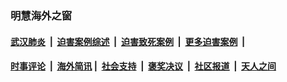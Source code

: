 
### 明慧海外之窗

####  [武汉肺炎](indexes/365.md?t=05131000) &nbsp;|&nbsp;  [迫害案例综述](indexes/328.md?t=05131000) &nbsp;|&nbsp; [迫害致死案例](indexes/277.md?t=05131000)  &nbsp;|&nbsp; [更多迫害案例](indexes/81.md?t=05131000)  &nbsp;|&nbsp; 
####  [时事评论](indexes/19.md?t=05131000) &nbsp;|&nbsp; [海外简讯](indexes/245.md?t=05131000)&nbsp;|&nbsp;  [社会支持](indexes/140.md?t=05131000) &nbsp;|&nbsp; [褒奖决议](indexes/282.md?t=05131000) &nbsp;|&nbsp; [社区报道](indexes/91.md?t=05131000)  &nbsp;|&nbsp; [天人之间](indexes/78.md?t=05131000) 

